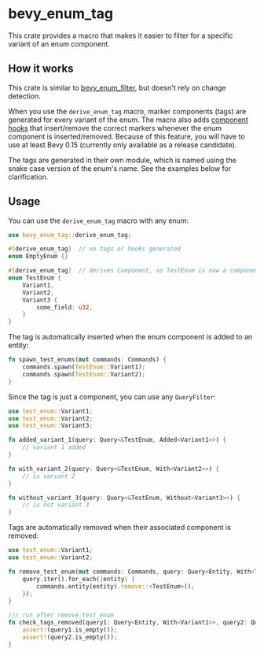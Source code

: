 # bevy_enum_tag

This crate provides a macro that makes it easier to filter for a specific variant of an enum component.

## How it works

This crate is similar to [bevy_enum_filter](https://github.com/MrGVSV/bevy_enum_filter), but doesn't rely on change detection.

When you use the `derive_enum_tag` macro, marker components (tags) are generated for every variant of the enum. The macro also adds 
[component hooks](https://github.com/bevyengine/bevy/pull/14005) that insert/remove the correct markers whenever the enum component is inserted/removed.
Because of this feature, you will have to use at least Bevy 0.15 (currently only available as a release candidate).

The tags are generated in their own module, which is named using the snake case version of the enum's name. See the examples below for clarification.

## Usage


You can use the `derive_enum_tag` macro with any enum:
```Rust
use bevy_enum_tag::derive_enum_tag;

#[derive_enum_tag]  // no tags or hooks generated
enum EmptyEnum {}

#[derive_enum_tag]  // derives Component, so TestEnum is now a component
enum TestEnum {
    Variant1,
    Variant2,
    Variant3 {
        some_field: u32,
    }
}
```


The tag is automatically inserted when the enum component is added to an entity:
```Rust
fn spawn_test_enums(mut commands: Commands) {
    commands.spawn(TestEnum::Variant1);
    commands.spawn(TestEnum::Variant2);
}
```


Since the tag is just a component, you can use any `QueryFilter`:
```Rust
use test_enum::Variant1;
use test_enum::Variant2;
use test_enum::Variant3;

fn added_variant_1(query: Query<&TestEnum, Added<Variant1>>) {
    // variant 1 added
}

fn with_variant_2(query: Query<&TestEnum, With<Variant2>>) {
    // is variant 2
}

fn without_variant_3(query: Query<&TestEnum, Without<Variant3>>) {
    // is not variant 3
}
```


Tags are automatically removed when their associated component is removed:
```Rust
use test_enum::Variant1;
use test_enum::Variant2;

fn remove_test_enum(mut commands: Commands, query: Query<Entity, With<TestEnum>>) {
    query.iter().for_each(|entity| {
        commands.entity(entity).remove::<TestEnum>();
    });
}

/// run after remove_test_enum
fn check_tags_removed(query1: Query<Entity, With<Variant1>>, query2: Query<Entity, With<Variant2>>) {
    assert!(query1.is_empty());
    assert!(query2.is_empty());
}
```
